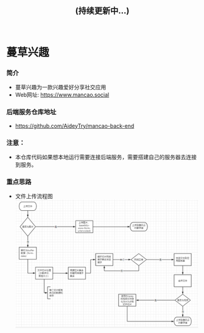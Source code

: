 <!--
 * @Author: Aiden(戴林波)
 * @Date: 2021-12-02 16:11:01
 * @LastEditTime: 2022-03-13 01:07:28
 * @LastEditors: Aiden(戴林波)
 * @Description: 
 * @Email: jason_dlb@sina.cn
-->
## <center>(持续更新中...)</center>
<br/>

# 蔓草兴趣
### 简介
- 蔓草兴趣为一款兴趣爱好分享社交应用
- Web网址: https://www.mancao.social

### 后端服务仓库地址
- https://github.com/AideyTry/mancao-back-end

### 注意：
- 本仓库代码如果想本地运行需要连接后端服务，需要搭建自己的服务器去连接到服务。

### 重点思路
- 文件上传流程图
![文件上传](/assets/fileUploadFlow.png)
